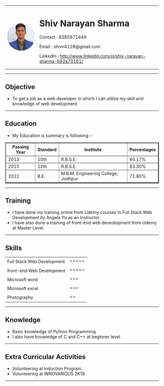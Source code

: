 <!DOCTYPE html>
<html lang="en">

<head>
    <meta charset="UTF-8">
    <meta http-equiv="X-UA-Compatible" content="IE=edge">
    <meta name="viewport" content="width=device-width, initial-scale=1.0">
    <title>My Resume</title>
</head>

<body>
    <table cellspacing="7">
        <tr>
            <td>
                <img style="width: 150px;" src="my logo.png" alt="No image found">
            </td>
            <td>
                <h1>Shiv Narayan Sharma</h1>
                <p>Contact : 8385871449</p>
                <p>Email : shivn4128@gmail.com</p>
                <p>LinkedIn : <a href="http://www.linkedin.com/in/shiv-narayan-sharma-b92a70161/">http://www.linkedin.com/in/shiv-narayan-sharma-b92a70161/</a></p>
            </td>
        </tr>
    </table>
    <hr>
    <h2>Objective </h2>
    <ul>
        <li>To get a job as a web developer in which I can utilize my skill and knowledge of web development.</li>
    </ul>
    <hr>
    <h2>Education</h2>
    <ul>
        <li>My Education is summary is following :- </li>
    </ul>
    <table border="2" cellpadding="5" cellspacing="0">
        <thead>
            <tr>
                <th>Passing Year</th>
                <th>Standard</th>
                <th>Institute</th>
                <th>Percentages</th>
            </tr>
        </thead>
        <tbody>
            <tr>
                <td>2013</td>
                <td>10th</td>
                <td>R.B.S.E.</td>
                <td> 60.17%</td>
            </tr>
            <tr>
                <td>2015</td>
                <td>12th</td>
                <td>R.B.S.E.</td>
                <td>83.30%</td>
            </tr>
            <tr>
                <td>2021</td>
                <td>B.E.</td>
                <td>M.B.M. Engineering College, Jodhpur</td>
                <td>71.80%</td>
            </tr>
        </tbody>
    </table>
    <hr>
    <h2>Training</h2>
    <ul>
        <li>I have done my training online from Udemy courses in Full Stack Web Development by Angela Yu as an
            Instructor. </li>
        <li>I have also done a training of front-end web deveolopment from Udemy at Master Level. </li>
    </ul>
    <hr>
    <h2>Skills</h2>
    <table cellspacing='5'>
        <tr>
            <td>Full Stack Web Development</td>
            <td>⭐⭐⭐⭐⭐</td>
        </tr>
        <tr>
            <td>front-end Web Development</td>
            <td>⭐⭐⭐⭐⭐</td>
        </tr>
        <tr>
            <td>Microsoft word</td>
            <td>⭐⭐⭐</td>
        </tr>
        <tr>
            <td>Microsoft excel</td>
            <td>⭐⭐⭐</td>
        </tr>
        <tr>
            <td>Photography</td>
            <td>⭐⭐</td>
        </tr>
    </table>
    <hr>
    <h2>Knowledge</h2>
    <ul>
        <li>Basic knowledge of Python Programming</li>
        <li>I also have knowledge of C and C++ at beginner level</li>
    </ul>
    <hr>
    <h2>Extra Curricular Activities</h2>
    <ul>
        <li>Volunteering at Induction Program.</li>
        <li>Volunteering at INNOVARIOUS 2K19.</li>
    </ul>
    <hr>
</body>

</html> 
